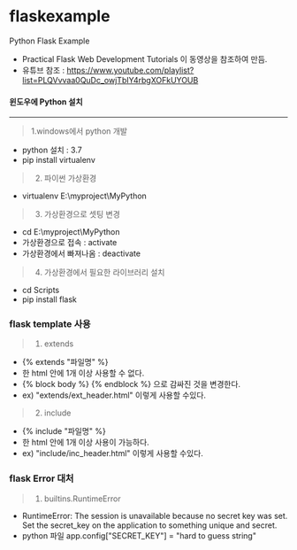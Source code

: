 # flaskexample
Python Flask Example

- Practical Flask Web Development Tutorials 이 동영상을 참조하여 만듬.
- 유튜브 참조 : https://www.youtube.com/playlist?list=PLQVvvaa0QuDc_owjTbIY4rbgXOFkUYOUB

#### 윈도우에 Python 설치
***
> 1.windows에서 python 개발

- python 설치 : 3.7
- pip install virtualenv


> 2. 파이썬 가상환경
 - virtualenv E:\myproject\MyPython

> 3. 가상환경으로 셋팅 변경
  - cd E:\myproject\MyPython
  - 가상환경으로 접속    : activate
  - 가상환경에서 빠져나옴 : deactivate

> 4. 가상환경에서 필요한 라이브러리 설치
- cd Scripts
- pip install flask

### flask template 사용
> 1. extends
  - {% extends "파일명" %}
  - 한 html 안에 1개 이상 사용할 수 없다.
  - {% block body %} {% endblock %} 으로 감싸진 것을 변경한다.
  - ex) "extends/ext_header.html" 이렇게 사용할 수있다.

> 2. include
  - {% include "파일명" %}
  - 한 html 안에 1개 이상 사용이 가능하다.
  - ex) "include/inc_header.html" 이렇게 사용할 수있다.

### flask Error 대처
> 1. builtins.RuntimeError
  - RuntimeError: The session is unavailable because no secret key was set.  Set the secret_key on the application to something unique and secret.
  - python 파일 
     app.config["SECRET_KEY"] = "hard to guess string" 
